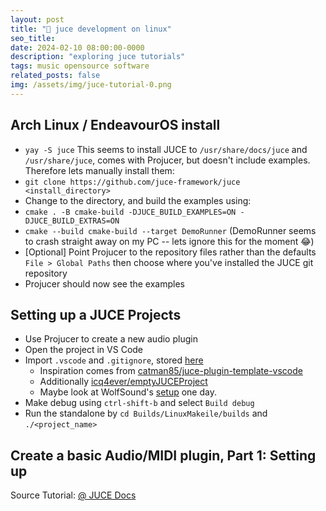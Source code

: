 ```yaml
---
layout: post
title: "🐧 juce development on linux"
seo_title: 
date: 2024-02-10 08:00:00-0000
description: "exploring juce tutorials"
tags: music opensource software
related_posts: false
img: /assets/img/juce-tutorial-0.png
---
```


## Arch Linux / EndeavourOS install
- `yay -S juce` This seems to install JUCE to `/usr/share/docs/juce` and `/usr/share/juce`, comes with Projucer, but doesn't include examples. Therefore lets manually install them:
- `git clone https://github.com/juce-framework/juce <install_directory>`
- Change to the directory, and build the examples using:
- `cmake . -B cmake-build -DJUCE_BUILD_EXAMPLES=ON -DJUCE_BUILD_EXTRAS=ON`
- `cmake --build cmake-build --target DemoRunner` (DemoRunner seems to crash straight away on my PC -- lets ignore this for the moment 😂)
- [Optional] Point Projucer to the repository files rather than the defaults `File > Global Paths` then choose where you've installed the JUCE git repository
- Projucer should now see the examples

## Setting up a JUCE Projects
- Use Projucer to create a new audio plugin
- Open the project in VS Code
- Import `.vscode` and `.gitignore`, stored [here](https://github.com/sambilbow/juce-template-vscode)
  - Inspiration comes from  [catman85/juce-plugin-template-vscode](https://github.com/catman85/juce-plugin-template-vscode)
  - Additionally [icq4ever/emptyJUCEProject](https://github.com/icq4ever/emptyJUCEProject)
  - Maybe look at WolfSound's [setup](https://github.com/JanWilczek/audio-plugin-template) one day.
- Make debug using `ctrl-shift-b` and select `Build debug`
- Run the standalone by `cd Builds/LinuxMakeile/builds` and `./<project_name>`

## Create a basic Audio/MIDI plugin, Part 1: Setting up
Source Tutorial: [@ JUCE Docs](https://docs.juce.com/master/tutorial_create_projucer_basic_plugin.html)

